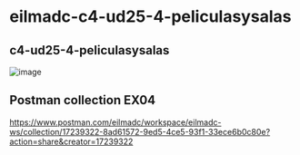 # eilmadc-c4-ud25-4-peliculasysalas
## c4-ud25-4-peliculasysalas
![image](https://user-images.githubusercontent.com/57563030/234117311-fccd565a-f60f-4cbf-a604-c6e3902dd474.png)

## Postman collection EX04
https://www.postman.com/eilmadc/workspace/eilmadc-ws/collection/17239322-8ad61572-9ed5-4ce5-93f1-33ece6b0c80e?action=share&creator=17239322

